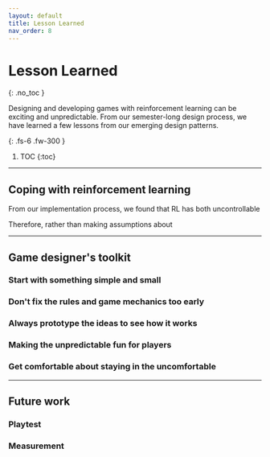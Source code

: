 ```yaml
---
layout: default
title: Lesson Learned
nav_order: 8
---
```



# Lesson Learned
{: .no_toc }

Designing and developing games with reinforcement learning can be exciting and unpredictable. From our semester-long design process, we have learned a few lessons from our emerging design patterns. 

{: .fs-6 .fw-300 }


1. TOC
{:toc}

---



## Coping with reinforcement learning

From our implementation process, we found that RL has both  uncontrollable

Therefore, rather than making assumptions about 

---

##  Game designer's toolkit

### Start with something simple and small

### Don't fix the rules and game mechanics too early

### Always prototype the ideas to see how it works

### Making the unpredictable fun for players

### Get comfortable about staying in the uncomfortable

---

## Future work

### Playtest
### Measurement
